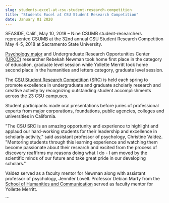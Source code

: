 ```yaml
---
slug: students-excel-at-csu-student-research-competition
title: "Students Excel at CSU Student Research Competition"
date: January 01 2020
---
```


 
<p>
  SEASIDE, Calif., May 10, 2018 – Nine CSUMB student-researchers represented
  CSUMB at the 32nd annual CSU Student Research Competition May 4-5, 2018 at
  Sacramento State University.
</p>
<p>
  <a href="https://csumb.edu/psychology">Psychology major</a> and Undergraduate
  Research Opportunities Center (<a href="https://csumb.edu/uroc">UROC</a>)
  researcher Rebekah Newman took home first place in the category of education,
  graduate level session while Yollette Merritt took home second place in the
  humanities and letters category, graduate level session.
</p>
<p>
  The
  <a
    href="https://www.csus.edu/research/csu%20research%20competition%202017-18.html"
    >CSU Student Research Competition</a
  >
  (SRC) is held each spring to promote excellence in undergraduate and graduate
  scholarly research and creative activity by recognizing outstanding student
  accomplishments across the 23 CSU campuses.
</p>
<p>
  Student participants made oral presentations before juries of professional
  experts from major corporations, foundations, public agencies, colleges and
  universities in California.
</p>
<p>
  "The CSU SRC is an amazing opportunity and experience to highlight and applaud
  our hard-working students for their leadership and excellence in scholarly
  activity," said assistant professor of psychology, Christine Valdez.
  "Mentoring students through this learning experience and watching them become
  passionate about their research and excited from the process of discovery
  reaffirms my reasons doing what I do - I am moved by the scientific minds of
  our future and take great pride in our developing scholars."
</p>
<p>
  Valdez served as a faculty mentor for Newman along with assistant professor of
  psychology, Jennifer Lovell. Professor Debian Marty from the
  <a href="https://csumb.edu/hcom">School of Humanities and Communication</a>
  served as faculty mentor for Yollette Merritt.
</p>
```
